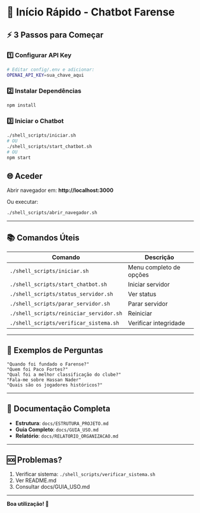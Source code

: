 # 🚀 Início Rápido - Chatbot Farense

## ⚡ 3 Passos para Começar

### 1️⃣ Configurar API Key
```bash
# Editar config/.env e adicionar:
OPENAI_API_KEY=sua_chave_aqui
```

### 2️⃣ Instalar Dependências
```bash
npm install
```

### 3️⃣ Iniciar o Chatbot
```bash
./shell_scripts/iniciar.sh
# OU
./shell_scripts/start_chatbot.sh
# OU
npm start
```

## 🌐 Aceder
Abrir navegador em: **http://localhost:3000**

Ou executar:
```bash
./shell_scripts/abrir_navegador.sh
```

---

## 📚 Comandos Úteis

| Comando | Descrição |
|---------|-----------|
| `./shell_scripts/iniciar.sh` | Menu completo de opções |
| `./shell_scripts/start_chatbot.sh` | Iniciar servidor |
| `./shell_scripts/status_servidor.sh` | Ver status |
| `./shell_scripts/parar_servidor.sh` | Parar servidor |
| `./shell_scripts/reiniciar_servidor.sh` | Reiniciar |
| `./shell_scripts/verificar_sistema.sh` | Verificar integridade |

---

## 💬 Exemplos de Perguntas

```
"Quando foi fundado o Farense?"
"Quem foi Paco Fortes?"
"Qual foi a melhor classificação do clube?"
"Fala-me sobre Hassan Nader"
"Quais são os jogadores históricos?"
```

---

## 📖 Documentação Completa

- **Estrutura**: `docs/ESTRUTURA_PROJETO.md`
- **Guia Completo**: `docs/GUIA_USO.md`
- **Relatório**: `docs/RELATORIO_ORGANIZACAO.md`

---

## 🆘 Problemas?

1. Verificar sistema: `./shell_scripts/verificar_sistema.sh`
2. Ver README.md
3. Consultar docs/GUIA_USO.md

---

**Boa utilização! 🎉**
